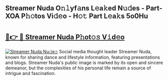 ## Streamer Nuda O𝚗𝚕yf𝚊ns L𝚎a𝚔ed N𝚞𝚍es - Part-XOA P𝚑𝚘tos Vi𝚍𝚎o - H𝚘𝚝 Part L𝚎a𝚔s 5o0Hu

# <h2><a href="http://kfc9rk9.oniu.top/?m=Streamer+Nuda">🔗👉 🔴 Streamer Nuda P𝚑ot𝚘𝚜 V𝚒d𝚎o</a></h2>

[![Streamer Nuda Nu𝚍e𝚜](https://i.imgur.com/0qMVB7G.gif)](http://kfc9rk9.oniu.top/?m=Streamer+Nuda)
Social media thought leader Streamer Nuda, known for sharing dance and lifestyle information, featuring presentations and blogs. Streamer Nuda's public image is marked by its open and sincere demeanor, but the complexities of his personal life remain a source of intrigue and fascination.  
